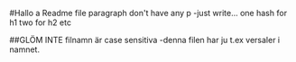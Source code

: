 #Hallo a Readme file
paragraph don't have any p -just write...
one hash for h1 two for h2 etc

##GLÖM INTE
filnamn är case sensitiva -denna filen har ju t.ex versaler i namnet.
